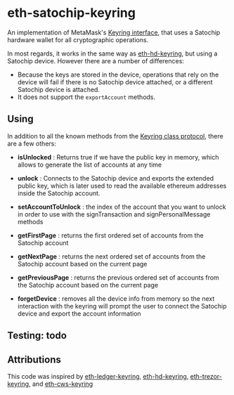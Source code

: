eth-satochip-keyring
==================

An implementation of MetaMask's [Keyring interface](https://github.com/MetaMask/eth-simple-keyring#the-keyring-class-protocol), that uses a Satochip hardware
wallet for all cryptographic operations.

In most regards, it works in the same way as
[eth-hd-keyring](https://github.com/MetaMask/eth-hd-keyring), but using a Satochip
device. However there are a number of differences:

- Because the keys are stored in the device, operations that rely on the device
  will fail if there is no Satochip device attached, or a different Satochip device
  is attached.
- It does not support the `exportAccount`  methods.

Using
-----

In addition to all the known methods from the [Keyring class protocol](https://github.com/MetaMask/eth-simple-keyring#the-keyring-class-protocol),
there are a few others:


- **isUnlocked** : Returns true if we have the public key in memory, which allows to generate the list of accounts at any time

- **unlock** : Connects to the Satochip device and exports the extended public key, which is later used to read the available ethereum addresses inside the Satochip account.

- **setAccountToUnlock** : the index of the account that you want to unlock in order to use with the signTransaction and signPersonalMessage methods

- **getFirstPage** : returns the first ordered set of accounts from the Satochip account

- **getNextPage** : returns the next ordered set of accounts from the Satochip account based on the current page

- **getPreviousPage** : returns the previous ordered set of accounts from the Satochip account based on the current page

- **forgetDevice** : removes all the device info from memory so the next interaction with the keyring will prompt the user to connect the Satochip device and export the account information

Testing: todo
-------

Attributions
-------
This code was inspired by [eth-ledger-keyring](https://github.com/jamespic/eth-ledger-keyring), [eth-hd-keyring](https://github.com/MetaMask/eth-hd-keyring), [eth-trezor-keyring](https://github.com/MetaMask/eth-trezor-keyring), and [eth-cws-keyring](https://github.com/antoncoding/eth-cws-keyring)
